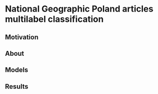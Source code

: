 # National Geographic Poland articles multilabel classification

## Motivation


## About 



## Models



## Results


